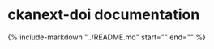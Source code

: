 # ckanext-doi documentation

{%
    include-markdown "../README.md"
    start="<!--overview-start-->"
    end="<!--overview-end-->"
%}
